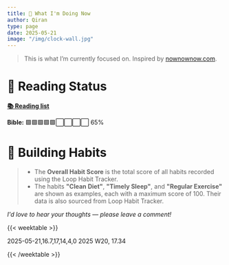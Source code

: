 ```yaml
---
title: 🧭 What I'm Doing Now
author: Qiran
type: page
date: 2025-05-21
image: "/img/clock-wall.jpg"  
---
```

> This is what I’m currently focused on. Inspired by [nownownow.com](https://nownownow.com/).

# 📖 Reading Status  

[**📚 Reading list**](/en/reading-list/)

**Bible:** 🟩🟩🟩🟩🟩⬜⬜⬜⬜ 65%

# 🌳 Building Habits

> - The **Overall Habit Score** is the total score of all habits recorded using the Loop Habit Tracker.
> - The habits **"Clean Diet"**, **"Timely Sleep"**, and **"Regular Exercise"** are shown as examples, each with a maximum score of 100. Their data is also sourced from Loop Habit Tracker.

*I'd love to hear your thoughts — please leave a comment!*

{{< weektable >}}

2025-05-21,16.7,17,14,4,0
2025 W20, 17.34

{{< /weektable >}}
